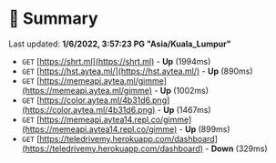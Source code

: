 # 📖 Summary
Last updated: **1/6/2022, 3:57:23 PG "Asia/Kuala_Lumpur"**

- `GET` [https://shrt.ml](https://shrt.ml) - **Up** (1994ms)
- `GET` [https://hst.aytea.ml/](https://hst.aytea.ml/) - **Up** (890ms)
- `GET` [https://memeapi.aytea.ml/gimme](https://memeapi.aytea.ml/gimme) - **Up** (1002ms)
- `GET` [https://color.aytea.ml/4b31d6.png](https://color.aytea.ml/4b31d6.png) - **Up** (1467ms)
- `GET` [https://memeapi.aytea14.repl.co/gimme](https://memeapi.aytea14.repl.co/gimme) - **Up** (899ms)
- `GET` [https://teledrivemy.herokuapp.com/dashboard](https://teledrivemy.herokuapp.com/dashboard) - **Down** (329ms)
